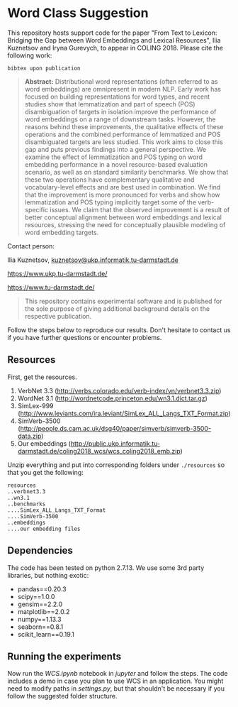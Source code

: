 # Word Class Suggestion

This repository hosts support code for the paper "From Text to Lexicon: Bridging the Gap between Word Embeddings and Lexical Resources", Ilia Kuznetsov and Iryna Gurevych, to appear in COLING 2018. Please cite the following work:

```
bibtex upon publication
```

> **Abstract:**
Distributional word representations (often referred to as word embeddings) are omnipresent in modern NLP. Early work has focused on building representations for word types, and recent studies show that lemmatization and part of speech (POS) disambiguation of targets in isolation improve the performance of word embeddings on a range of downstream tasks. However, the reasons behind these improvements, the qualitative effects of these operations and the combined performance of lemmatized and POS disambiguated targets are less studied. This work aims to close this gap and puts previous findings into a general perspective. We examine the effect of lemmatization and POS typing on word embedding performance in a novel resource-based evaluation scenario, as well as on standard similarity benchmarks. We show that these two operations have complementary qualitative and vocabulary-level effects and are best used in combination. We find that the improvement is more pronounced for verbs and show how lemmatization and POS typing implicitly target some of the verb-specific issues. We claim that the observed improvement is a result of better conceptual alignment between word embeddings and lexical resources, stressing the need for conceptually plausible modeling of word embedding targets.

Contact person:

Ilia Kuznetsov, kuznetsov@ukp.informatik.tu-darmstadt.de

https://www.ukp.tu-darmstadt.de/

https://www.tu-darmstadt.de/


> This repository contains experimental software and is published for the sole purpose of giving additional background details on the respective publication.

Follow the steps below to reproduce our results. Don't hesitate to contact us if you have further questions or encounter problems.

## Resources

First, get the resources.

1. VerbNet 3.3 (http://verbs.colorado.edu/verb-index/vn/verbnet3.3.zip)
2. WordNet 3.1 (http://wordnetcode.princeton.edu/wn3.1.dict.tar.gz)
3. SimLex-999 (http://www.leviants.com/ira.leviant/SimLex_ALL_Langs_TXT_Format.zip)
4. SimVerb-3500 (http://people.ds.cam.ac.uk/dsg40/paper/simverb/simverb-3500-data.zip)
5. Our embeddings (http://public.ukp.informatik.tu-darmstadt.de/coling2018_wcs/wcs_coling2018_emb.zip)

Unzip everything and put into corresponding folders under `./resources` so that you get the following:

```
resources
..verbnet3.3
..wn3.1
..benchmarks
....SimLex_ALL_Langs_TXT_Format
....SimVerb-3500
..embeddings
....our embedding files
```

## Dependencies

The code has been tested on python 2.7.13. We use some 3rd party libraries, but nothing exotic:

* pandas==0.20.3
* scipy==1.0.0
* gensim==2.2.0
* matplotlib==2.0.2
* numpy==1.13.3
* seaborn==0.8.1
* scikit_learn==0.19.1

## Running the experiments

Now run the _WCS.ipynb_ notebook in *jupyter* and follow the steps. The code includes a demo in case you plan to use WCS in an application.
You might need to modify paths in _settings.py_, but that shouldn't be necessary if you follow the suggested folder structure.
